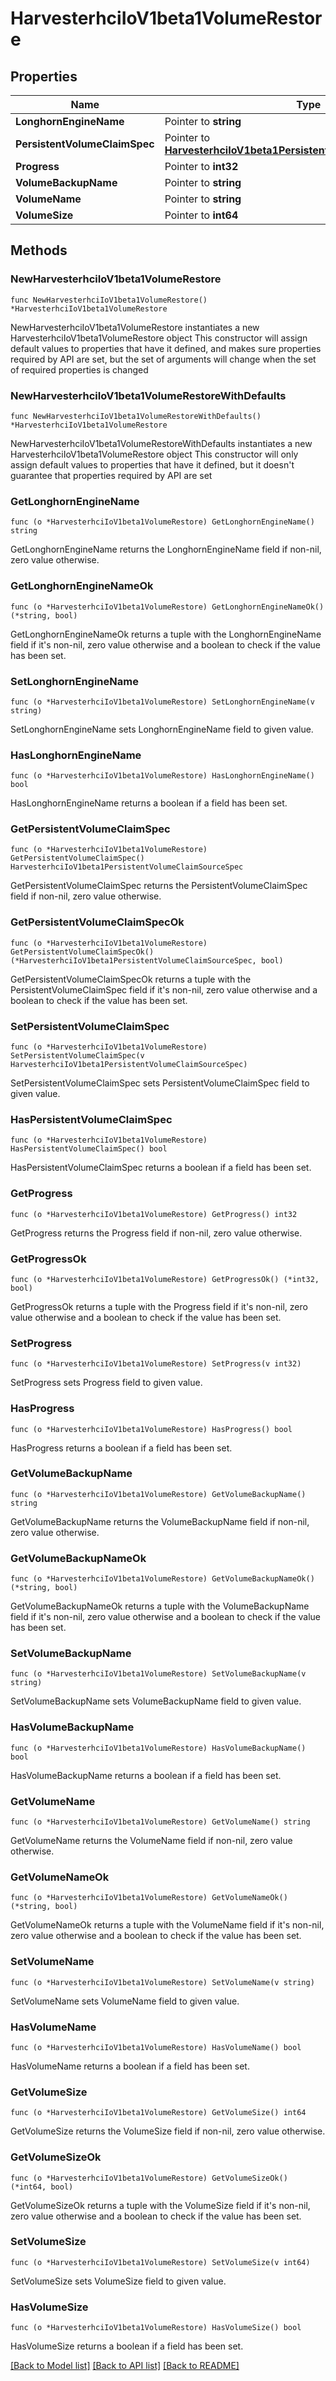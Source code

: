 # HarvesterhciIoV1beta1VolumeRestore

## Properties

Name | Type | Description | Notes
------------ | ------------- | ------------- | -------------
**LonghornEngineName** | Pointer to **string** |  | [optional] 
**PersistentVolumeClaimSpec** | Pointer to [**HarvesterhciIoV1beta1PersistentVolumeClaimSourceSpec**](HarvesterhciIoV1beta1PersistentVolumeClaimSourceSpec.md) |  | [optional] 
**Progress** | Pointer to **int32** |  | [optional] 
**VolumeBackupName** | Pointer to **string** |  | [optional] 
**VolumeName** | Pointer to **string** |  | [optional] 
**VolumeSize** | Pointer to **int64** |  | [optional] 

## Methods

### NewHarvesterhciIoV1beta1VolumeRestore

`func NewHarvesterhciIoV1beta1VolumeRestore() *HarvesterhciIoV1beta1VolumeRestore`

NewHarvesterhciIoV1beta1VolumeRestore instantiates a new HarvesterhciIoV1beta1VolumeRestore object
This constructor will assign default values to properties that have it defined,
and makes sure properties required by API are set, but the set of arguments
will change when the set of required properties is changed

### NewHarvesterhciIoV1beta1VolumeRestoreWithDefaults

`func NewHarvesterhciIoV1beta1VolumeRestoreWithDefaults() *HarvesterhciIoV1beta1VolumeRestore`

NewHarvesterhciIoV1beta1VolumeRestoreWithDefaults instantiates a new HarvesterhciIoV1beta1VolumeRestore object
This constructor will only assign default values to properties that have it defined,
but it doesn't guarantee that properties required by API are set

### GetLonghornEngineName

`func (o *HarvesterhciIoV1beta1VolumeRestore) GetLonghornEngineName() string`

GetLonghornEngineName returns the LonghornEngineName field if non-nil, zero value otherwise.

### GetLonghornEngineNameOk

`func (o *HarvesterhciIoV1beta1VolumeRestore) GetLonghornEngineNameOk() (*string, bool)`

GetLonghornEngineNameOk returns a tuple with the LonghornEngineName field if it's non-nil, zero value otherwise
and a boolean to check if the value has been set.

### SetLonghornEngineName

`func (o *HarvesterhciIoV1beta1VolumeRestore) SetLonghornEngineName(v string)`

SetLonghornEngineName sets LonghornEngineName field to given value.

### HasLonghornEngineName

`func (o *HarvesterhciIoV1beta1VolumeRestore) HasLonghornEngineName() bool`

HasLonghornEngineName returns a boolean if a field has been set.

### GetPersistentVolumeClaimSpec

`func (o *HarvesterhciIoV1beta1VolumeRestore) GetPersistentVolumeClaimSpec() HarvesterhciIoV1beta1PersistentVolumeClaimSourceSpec`

GetPersistentVolumeClaimSpec returns the PersistentVolumeClaimSpec field if non-nil, zero value otherwise.

### GetPersistentVolumeClaimSpecOk

`func (o *HarvesterhciIoV1beta1VolumeRestore) GetPersistentVolumeClaimSpecOk() (*HarvesterhciIoV1beta1PersistentVolumeClaimSourceSpec, bool)`

GetPersistentVolumeClaimSpecOk returns a tuple with the PersistentVolumeClaimSpec field if it's non-nil, zero value otherwise
and a boolean to check if the value has been set.

### SetPersistentVolumeClaimSpec

`func (o *HarvesterhciIoV1beta1VolumeRestore) SetPersistentVolumeClaimSpec(v HarvesterhciIoV1beta1PersistentVolumeClaimSourceSpec)`

SetPersistentVolumeClaimSpec sets PersistentVolumeClaimSpec field to given value.

### HasPersistentVolumeClaimSpec

`func (o *HarvesterhciIoV1beta1VolumeRestore) HasPersistentVolumeClaimSpec() bool`

HasPersistentVolumeClaimSpec returns a boolean if a field has been set.

### GetProgress

`func (o *HarvesterhciIoV1beta1VolumeRestore) GetProgress() int32`

GetProgress returns the Progress field if non-nil, zero value otherwise.

### GetProgressOk

`func (o *HarvesterhciIoV1beta1VolumeRestore) GetProgressOk() (*int32, bool)`

GetProgressOk returns a tuple with the Progress field if it's non-nil, zero value otherwise
and a boolean to check if the value has been set.

### SetProgress

`func (o *HarvesterhciIoV1beta1VolumeRestore) SetProgress(v int32)`

SetProgress sets Progress field to given value.

### HasProgress

`func (o *HarvesterhciIoV1beta1VolumeRestore) HasProgress() bool`

HasProgress returns a boolean if a field has been set.

### GetVolumeBackupName

`func (o *HarvesterhciIoV1beta1VolumeRestore) GetVolumeBackupName() string`

GetVolumeBackupName returns the VolumeBackupName field if non-nil, zero value otherwise.

### GetVolumeBackupNameOk

`func (o *HarvesterhciIoV1beta1VolumeRestore) GetVolumeBackupNameOk() (*string, bool)`

GetVolumeBackupNameOk returns a tuple with the VolumeBackupName field if it's non-nil, zero value otherwise
and a boolean to check if the value has been set.

### SetVolumeBackupName

`func (o *HarvesterhciIoV1beta1VolumeRestore) SetVolumeBackupName(v string)`

SetVolumeBackupName sets VolumeBackupName field to given value.

### HasVolumeBackupName

`func (o *HarvesterhciIoV1beta1VolumeRestore) HasVolumeBackupName() bool`

HasVolumeBackupName returns a boolean if a field has been set.

### GetVolumeName

`func (o *HarvesterhciIoV1beta1VolumeRestore) GetVolumeName() string`

GetVolumeName returns the VolumeName field if non-nil, zero value otherwise.

### GetVolumeNameOk

`func (o *HarvesterhciIoV1beta1VolumeRestore) GetVolumeNameOk() (*string, bool)`

GetVolumeNameOk returns a tuple with the VolumeName field if it's non-nil, zero value otherwise
and a boolean to check if the value has been set.

### SetVolumeName

`func (o *HarvesterhciIoV1beta1VolumeRestore) SetVolumeName(v string)`

SetVolumeName sets VolumeName field to given value.

### HasVolumeName

`func (o *HarvesterhciIoV1beta1VolumeRestore) HasVolumeName() bool`

HasVolumeName returns a boolean if a field has been set.

### GetVolumeSize

`func (o *HarvesterhciIoV1beta1VolumeRestore) GetVolumeSize() int64`

GetVolumeSize returns the VolumeSize field if non-nil, zero value otherwise.

### GetVolumeSizeOk

`func (o *HarvesterhciIoV1beta1VolumeRestore) GetVolumeSizeOk() (*int64, bool)`

GetVolumeSizeOk returns a tuple with the VolumeSize field if it's non-nil, zero value otherwise
and a boolean to check if the value has been set.

### SetVolumeSize

`func (o *HarvesterhciIoV1beta1VolumeRestore) SetVolumeSize(v int64)`

SetVolumeSize sets VolumeSize field to given value.

### HasVolumeSize

`func (o *HarvesterhciIoV1beta1VolumeRestore) HasVolumeSize() bool`

HasVolumeSize returns a boolean if a field has been set.


[[Back to Model list]](../README.md#documentation-for-models) [[Back to API list]](../README.md#documentation-for-api-endpoints) [[Back to README]](../README.md)


